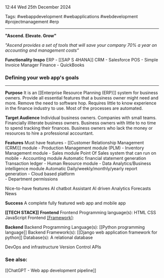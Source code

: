 12:44 Wed 25th December 2024

Tags: #webappdevelopment #webapplications #webdevelopment #projectmanagement #erp 

------------------------------------
**"Ascend. Elevate. Grow"**

*"Ascend provides a set of tools that will save your company 70% a year on accounting and management costs"*

**Functionality Inspo**
ERP - [[SAP S 4HANA]]
CRM - Salesforce
POS - Simple Invoice Manager
Finance - QuickBooks

### Defining your web app's goals
____________________________________
**Purpose**
It is an [[Enterprise Resource Planning (ERP)]] system for business owners.
Provide all essential features that a business owner might need and more.
Remove the need to software hop.
Requires little to know experience in the finance industry to use.
Most of the processes are automated.

**Target Audience**
Individual business owners.
Companies with small teams.
Financially illiterate business owners.
Business owners with little to no time to spend tracking their finances.
Business owners who lack the money or resources to hire a professional accountant.

**Features**
Must have features
	- [[Customer Relationship Management (CRM)]] module
	- Production Management module (PLM)
	- Inventory Management module
	- Sales module
		 Point Of Sales system that can run on mobile
	- Accounting module
		Automatic financial statement generation
		Transaction ledger
	- Human Resource module
	- Data Analytics/Business intelligence module
		Automatic Daily/weekly/monthly/yearly report generation
	- Cloud based platform	
	- Department permissions
	
Nice-to-have features
	AI chatbot Assistant
	AI driven Analytics
	Forecasts
	News

**Success**
A complete fully featured web app and mobile app

**[[TECH STACK]]**
**Frontend**
	Frontend Programming language(s):
		HTML
		CSS
		JavaScript
	Frontend [[Framework]](s):

**Backend**
	Backend Programming Language(s):
		[[Python programming language]]
	Backend Framework(s):
		[[Django web application framework for python]]
	Database(s):
		A relational database

DevOps and infrastructure
Version Control
APIs
### See also:
[[ChatGPT - Web app development pipeline]]
